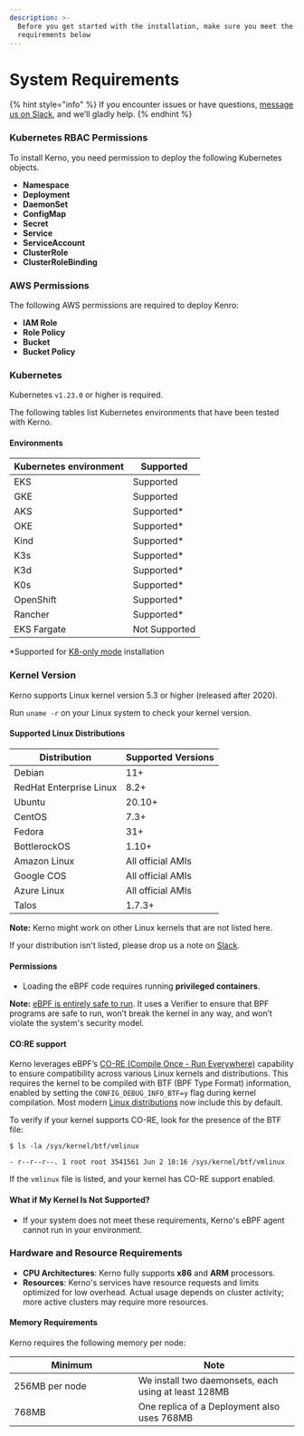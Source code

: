```yaml
---
description: >-
  Before you get started with the installation, make sure you meet the
  requirements below
---
```


# System Requirements

{% hint style="info" %}
If you encounter issues or have questions, [message us on Slack](https://join.slack.com/t/kerno-community/shared_invite/zt-2tiblmlpx-c05QvbiOEZ_lWUtxECUKWA), and we’ll gladly help.
{% endhint %}

### **Kubernetes RBAC Permissions**

To install Kerno, you need permission to deploy the following Kubernetes objects.

* **Namespace**
* **Deployment**&#x20;
* **DaemonSet**
* **ConfigMap**
* **Secret**&#x20;
* **Service**
* **ServiceAccount**
* **ClusterRole**
* **ClusterRoleBinding**

### **AWS Permissions**

The following AWS permissions are required to deploy Kenro:

* **IAM Role**
* **Role Policy**
* **Bucket**
* **Bucket Policy**

### **Kubernetes**

Kubernetes `v1.23.0` or higher is required.

The following tables list Kubernetes environments that have been tested with Kerno.

#### **Environments**

| Kubernetes environment | Supported     |
| ---------------------- | ------------- |
| EKS                    | Supported     |
| GKE                    | Supported     |
| AKS                    | Supported\*   |
| OKE                    | Supported\*   |
| Kind                   | Supported\*   |
| K3s                    | Supported\*   |
| K3d                    | Supported\*   |
| K0s                    | Supported\*   |
| OpenShift              | Supported\*   |
| Rancher                | Supported\*   |
| EKS Fargate            | Not Supported |

\*Supported for [K8-only mode](install-kerno.md#k8s-only-mode) installation

### **Kernel Version**

Kerno supports Linux kernel version 5.3 or higher (released after 2020).

Run `uname -r` on your Linux system to check your kernel version.

#### **Supported Linux Distributions**

| Distribution            | Supported Versions |
| ----------------------- | ------------------ |
| Debian                  | 11+                |
| RedHat Enterprise Linux | 8.2+               |
| Ubuntu                  | 20.10+             |
| CentOS                  | 7.3+               |
| Fedora                  | 31+                |
| BottlerockOS            | 1.10+              |
| Amazon Linux            | All official AMIs  |
| Google COS              | All official AMIs  |
| Azure Linux             | All official AMIs  |
| Talos                   | 1.7.3+             |

**Note:** Kerno might work on other Linux kernels that are not listed here.

If your distribution isn't listed, please drop us a note on [Slack](https://join.slack.com/t/kerno-community/shared_invite/zt-2tiblmlpx-c05QvbiOEZ_lWUtxECUKWA).

#### **Permissions**

* Loading the eBPF code requires running **privileged containers**.

**Note:** [eBPF is entirely safe to run](https://docs.ebpf.io/linux/concepts/verifier/). It uses a Verifier to ensure that BPF programs are safe to run, won’t break the kernel in any way, and won’t violate the system's security model.

#### **CO:RE support**

Kerno leverages eBPF’s [CO-RE (Compile Once - Run Everywhere)](https://nakryiko.com/posts/bpf-portability-and-co-re/) capability to ensure compatibility across various Linux kernels and distributions. This requires the kernel to be compiled with BTF (BPF Type Format) information, enabled by setting the `CONFIG_DEBUG_INFO_BTF=y` flag during kernel compilation. Most modern [Linux distributions](https://github.com/libbpf/libbpf#bpf-co-re-compile-once--run-everywhere) now include this by default.

To verify if your kernel supports CO-RE, look for the presence of the BTF file:

```
$ ls -la /sys/kernel/btf/vmlinux

- r--r--r--. 1 root root 3541561 Jun 2 18:16 /sys/kernel/btf/vmlinux
```

If the `vmlinux` file is listed, and your kernel has CO-RE support enabled.

#### **What if My Kernel Is Not Supported?**

* If your system does not meet these requirements, Kerno's eBPF agent cannot run in your environment.

### **Hardware and Resource Requirements**

* **CPU Architectures**: Kerno fully supports **x86** and **ARM** processors.
* **Resources**: Kerno's services have resource requests and limits optimized for low overhead. Actual usage depends on cluster activity; more active clusters may require more resources.

#### **Memory Requirements**

Kerno requires the following memory per node:

<table><thead><tr><th width="204">Minimum</th><th>Note</th></tr></thead><tbody><tr><td>256MB per node</td><td>We install two daemonsets, each using at least 128MB</td></tr><tr><td>768MB</td><td>One replica of a Deployment also uses 768MB</td></tr></tbody></table>
